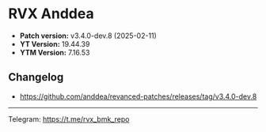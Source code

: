 # RVX Anddea
- **Patch version:** v3.4.0-dev.8 (2025-02-11)
- **YT Version:** 19.44.39
- **YTM Version:** 7.16.53
## Changelog
- https://github.com/anddea/revanced-patches/releases/tag/v3.4.0-dev.8
---
Telegram: https://t.me/rvx_bmk_repo
